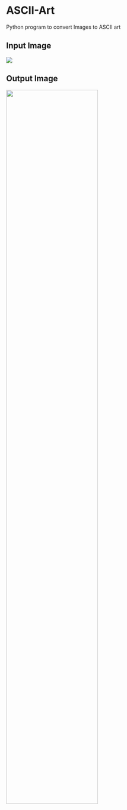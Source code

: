 # ASCII-Art
Python program to convert Images to ASCII art





## Input Image
<img src="https://raw.githubusercontent.com/akashraj97/ASCII-Art/master/dog.png">


## Output Image

<img src="https://raw.githubusercontent.com/akashraj97/ASCII-Art/master/ascii_art.jpeg" width="70%" height="70%">